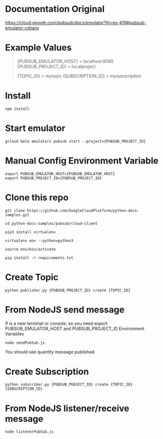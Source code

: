 # Documentation Original
https://cloud.google.com/pubsub/docs/emulator?hl=es-419#pubsub-emulator-csharp

# Example Values
> {PUBSUB_EMULATOR_HOST} = localhost:8085
> {PUBSUB_PROJECT_ID} = localproject

> {TOPIC_ID} = mytopic
> {SUBSCRIPTION_ID} = mysubscription

# Install
`npm install`

# Start emulator


    gcloud beta emulators pubsub start --project={PUBSUB_PROJECT_ID}

# Manual Config Environment Variable


    export PUBSUB_EMULATOR_HOST={PUBSUB_EMULATOR_HOST}
    export PUBSUB_PROJECT_ID={PUBSUB_PROJECT_ID}

# Clone this repo

    git clone https://github.com/GoogleCloudPlatform/python-docs-samples.git
    
    cd python-docs-samples/pubsub/cloud-client
    
    pip3 install virtualenv
    
    virtualenv env --python=python3
    
    source env/bin/activate
    
    pip install -r requirements.txt

# Create Topic
`python publisher.py {PUBSUB_PROJECT_ID} create {TOPIC_ID}`

# From NodeJS send message
If is a new terminal or console, so you need export PUBSUB_EMULATOR_HOST and PUBSUB_PROJECT_ID Environment Variables

`node sendPubSub.js`

You should see quantity message published

# Create Subscription 
`python subscriber.py {PUBSUB_PROJECT_ID} create {TOPIC_ID} {SUBSCRIPTION_ID}`

# From NodeJS listener/receive message
`node listenerPubSub.js`
